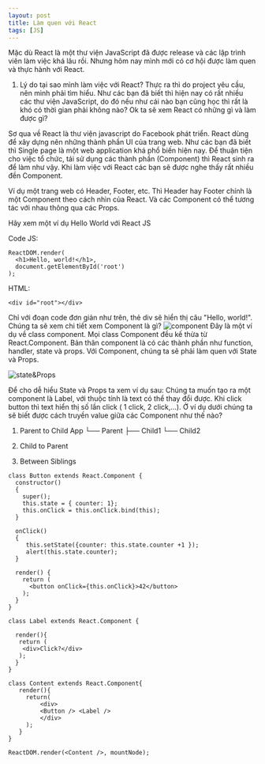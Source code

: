 ```yaml
---
layout: post
title: Làm quen với React
tags: [JS]
---
```


Mặc dù React là một thư viện JavaScript đã được release và các lập trình viên làm việc khá lâu rồi. Nhưng hôm nay mình mới có cơ hội được
làm quen và thực hành với React. 

1. Lý do tại sao mình làm việc với React?
Thực ra thì do project yêu cầu, nên mình phải tìm hiểu. Như các bạn đã biết thì hiện nay có rất nhiều các thư viện JavaScript, do đó nếu
như cái nào bạn cũng học thì rất là khó có thời gian phải không nào? Ok ta sẽ xem React có những gì và làm được gì?

Sơ qua về React là thư viện javascript do Facebook phát triển. React dùng để xây dựng nên những thành phần UI của trang web. Như các bạn
đã biết thì Single page là một web application khá phổ biến hiện nay. Để thuận tiện cho việc tổ chức, tái sử dụng các thành phần (Component) thì React sinh ra để làm như vậy. Khi làm việc với React các bạn sẽ được nghe thấy rất nhiều đền Component. 

Ví dụ một trang web có Header, Footer, etc. Thì Header hay Footer chính là một Component theo cách nhìn của React. Và các Component có thể tương tác với nhau thông qua các Props. 

Hãy xem một ví dụ Hello World với React JS 

Code JS: 
~~~~
ReactDOM.render(
  <h1>Hello, world!</h1>,
  document.getElementById('root')
);
~~~~
HTML: 
~~~~
<div id="root"></div>
~~~~

Chỉ với đoạn code đơn giản như trên, thẻ div sẽ hiển thị câu "Hello, world!". Chúng ta sẽ xem chi tiết xem Component là gì?
![component](https://cdn-images-1.medium.com/max/800/1*N2KU7pOcwZwKeOi3B-YBLQ.png "component")
Đây là một ví dụ về class component. Mọi class Component đều kế thừa từ React.Component. Bản thân component là có các thành phần như 
function, handler, state và props. Với Component, chúng ta sẽ phải làm quen với State và Props.

![state&Props](https://i.stack.imgur.com/wqvF2.png "State & Props")

Để cho dễ hiểu State và Props ta xem ví dụ sau: Chúng ta muốn tạo ra một component là Label, với thuộc tính là text có thể thay đổi
được. Khi click button thì text hiển thị số lần click ( 1 click, 2 click,...). Ở ví dụ dưới chúng ta sẽ biết được cách truyền value giữa các 
Component như thế nào?

1. Parent to Child 
   App
      └── Parent
          ├── Child1
          └── Child2
2. Child to Parent 
   
3. Between Siblings

~~~~
class Button extends React.Component {
  constructor()
  { 
    super();
    this.state = { counter: 1};
    this.onClick = this.onClick.bind(this);
  }
  
  onClick()
  {  
     this.setState({counter: this.state.counter +1 });
     alert(this.state.counter);
  }
  
  render() {
    return (
      <button onClick={this.onClick}>42</button>
    );
  }
}

class Label extends React.Component {
  
  render(){
   return (
    <div>Click?</div>
   );
  }
}
       
class Content extends React.Component{
   render(){
     return(
         <div>
         <Button /> <Label />
         </div>
     );
   }          
}       

ReactDOM.render(<Content />, mountNode);
~~~~






